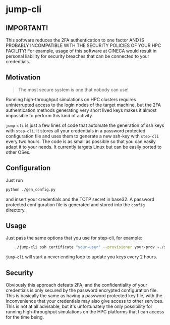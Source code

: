 # jump-cli


## IMPORTANT!

This software reduces the 2FA authentication to one factor AND IS PROBABLY INCOMPATIBLE WITH THE SECURITY POLICIES OF YOUR HPC FACILITY! For example, usage of this software at CINECA would result in personal liability for security breaches that can be connected to your credentials.

## Motivation

> The most secure system is one that nobody can use!

Running high-throughput simulations on HPC clusters requires uninterrupted access to the login nodes of the target machine, but the 2FA authentication methods generating very short lived keys makes it almost impossible to perform this kind of activity.

`jump-cli` is just a few lines of code that automate the generation of ssh keys with `step-cli`. It stores all your credentials in a password protected configuration file and uses them to generate a new ssh-key with `step-cli` every two hours. The code is as small as possible so that you can easily adapt it to your needs. It currently targets Linux but can be easily ported to other OSes.

## Configuration

Just run

```bash
python ./gen_config.py
```

and insert your credentials and the TOTP secret in base32. A password protected configuration file is generated and stored into the `config` directory.

## Usage

Just pass the same options that you use for step-cli, for example:

```bash
    ./jump-cli ssh certificate "your-user" --provisioner your-prov ~./ssh/your-shiny-new-keys
```

`jump-cli` will start a never ending loop to update you keys every 2 hours.

## Security

Obviously this approach defeats 2FA, and the confidentiality of your credentials is only secured by the password encrypted configuration file. This is basically the same as having a password protected key file, with the inconvenience that your credentials may also give access to other services. This is not at all advisable, but it's unfortunately the only possibility for running high-throughput simulations on the HPC platforms that I can access for the time being.



